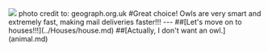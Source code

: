 <img src="http://s0.geograph.org.uk/geophotos/03/53/17/3531775_09937892.jpg"/>  
photo credit to: geograph.org.uk
#Great choice! Owls are very smart and extremely fast, making mail deliveries faster!!!
---
##[Let's move on to houses!!!](../Houses/house.md)
##[Actually, I don't want an owl.](animal.md) 